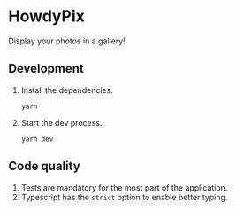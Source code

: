 # HowdyPix

Display your photos in a gallery!

## Development

1. Install the dependencies.

   ```
   yarn
   ```

1. Start the dev process.

   ```
   yarn dev
   ```

## Code quality

1. Tests are mandatory for the most part of the application.
1. Typescript has the `strict` option to enable better typing.
